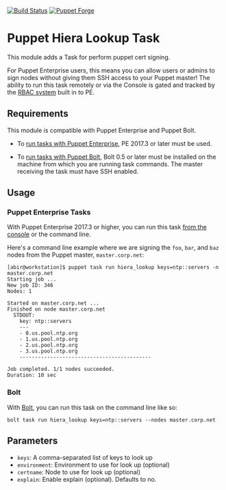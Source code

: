 [![Build Status](https://travis-ci.org/maju6406/lookup.svg?branch=master)](https://travis-ci.org/maju6406/lookup)
[![Puppet Forge](https://img.shields.io/puppetforge/v/beersy/lookup.svg)](https://forge.puppetlabs.com/beersy/lookup)

# Puppet Hiera Lookup Task

This module adds a Task for perform puppet cert signing.

For Puppet Enterprise users, this means you can allow users or admins to sign nodes without giving them SSH access to your Puppet master! The ability to run this task remotely or via the Console is gated and tracked by the [RBAC system](https://puppet.com/docs/pe/2017.3/rbac/managing_access.html) built in to PE.

## Requirements

This module is compatible with Puppet Enterprise and Puppet Bolt.

* To [run tasks with Puppet Enterprise](https://puppet.com/docs/pe/2017.3/orchestrator/running_tasks.html), PE 2017.3 or later must be used.

* To [run tasks with Puppet Bolt](https://puppet.com/docs/bolt/0.x/running_tasks_and_plans_with_bolt.html), Bolt 0.5 or later must be installed on the machine from which you are running task commands. The master receiving the task must have SSH enabled.

## Usage

### Puppet Enterprise Tasks

With Puppet Enterprise 2017.3 or higher, you can run this task [from the console](https://puppet.com/docs/pe/2017.3/orchestrator/running_tasks_in_the_console.html) or the command line.

Here's a command line example where we are signing the `foo`, `bar`, and `baz` nodes from the Puppet master, `master.corp.net`:

```shell
[abir@workstation]$ puppet task run hiera_lookup keys=ntp::servers -n master.corp.net
Starting job ...
New job ID: 346
Nodes: 1

Started on master.corp.net ...
Finished on node master.corp.net
  STDOUT:
    key: ntp::servers
    ---
    - 0.us.pool.ntp.org
    - 1.us.pool.ntp.org
    - 2.us.pool.ntp.org
    - 3.us.pool.ntp.org
    -------------------------------------------

Job completed. 1/1 nodes succeeded.
Duration: 10 sec
```

### Bolt

With [Bolt](https://puppet.com/docs/bolt/0.x/running_tasks_and_plans_with_bolt.html), you can run this task on the command line like so:

```shell
bolt task run hiera_lookup keys=ntp::servers --nodes master.corp.net
```

## Parameters

* `keys`: A comma-separated list of keys to look up
* `environment`: Environment to use for look up (optional)
* `certname`: Node to use for look up (optional)
* `explain`: Enable explain (optional). Defaults to no.
